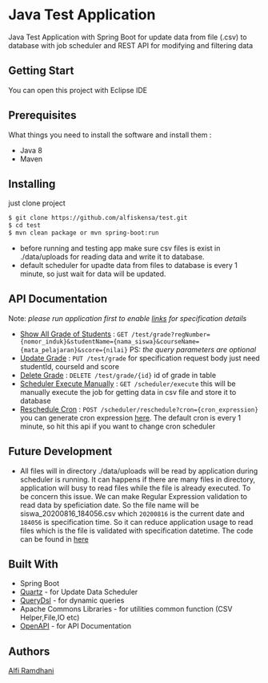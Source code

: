 Java Test Application
=====================

Java Test Application with Spring Boot for update data from file (.csv) to database with job scheduler and REST API for modifying and filtering data

## Getting Start

You can open this project with Eclipse IDE

## Prerequisites

What things you need to install the software and install them :

* Java 8
* Maven

## Installing

just clone project

```sh
$ git clone https://github.com/alfiskensa/test.git
$ cd test
$ mvn clean package or mvn spring-boot:run
```

* before running and testing app make sure csv files is exist in ./data/uploads for reading data and write it to database.
* default scheduler for upadte data from files to database is every 1 minute, so just wait for data will be updated.

## API Documentation

Note: *please run application first to enable [links](http://localhost:8080/swagger-ui.html) for specification details*
* [Show All Grade of Students](http://localhost:8080/swagger-ui/index.html?configUrl=/v3/api-docs/swagger-config#/test-controller/findGrades) : `GET ​/test​/grade?regNumber={nomor_induk}&studentName={nama_siswa}&courseName={mata_pelajaran}&score={nilai}` PS: *the query parameters are optional*
* [Update Grade](http://localhost:8080/swagger-ui/index.html?configUrl=/v3/api-docs/swagger-config#/test-controller/updateGrade) : `PUT ​/test​/grade` for specification request body just need studentId, courseId and score
* [Delete Grade](http://localhost:8080/swagger-ui/index.html?configUrl=/v3/api-docs/swagger-config#/test-controller/deleteGrade) : `DELETE ​/test​/grade​/{id}` id of grade in table
* [Scheduler Execute Manually](http://localhost:8080/swagger-ui/index.html?configUrl=/v3/api-docs/swagger-config#/scheduler-controller/executeManually) : `GET ​/scheduler​/execute` this will be manually execute the job for getting data in csv file and store it to database
* [Reschedule Cron](http://localhost:8080/swagger-ui/index.html?configUrl=/v3/api-docs/swagger-config#/scheduler-controller/rescheduleJob) : `POST ​/scheduler​/reschedule?cron={cron_expression}` you can generate cron expression [here](https://www.freeformatter.com/cron-expression-generator-quartz.html). The default cron is every 1 minute, so hit this api if you want to change cron scheduler



## Future Development
* All files will in directory ./data/uploads will be read by application during scheduler is running. It can happens if there are many files in directory, application will busy to read files while the file is already executed. To be concern this issue. We can make Regular Expression validation to read data by speficiation date. So the file name will be siswa_20200816_184056.csv which `20200816` is the current date and `184056` is specification time. So it can reduce application usage to read files which is the file is validated with specification datetime. The code can be found in [here](/src/main/java/com/example/test/job/UpdateDataJob.java)


## Built With
* Spring Boot
* [Quartz](quartz-scheduler.org) - for Update Data Scheduler
* [QueryDsl](http://www.querydsl.com/) - for dynamic queries
* Apache Commons Libraries - for utilities common function (CSV Helper,File,IO etc)
* [OpenAPI](https://github.com/springdoc/springdoc-openapi) - for API Documentation


## Authors
[Alfi Ramdhani](https://github.com/alfiskensa)
